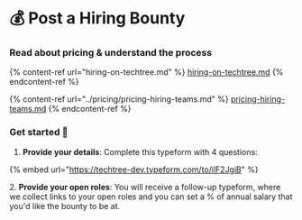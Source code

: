 # 💰 Post a Hiring Bounty

### Read about pricing & understand the process

{% content-ref url="hiring-on-techtree.md" %}
[hiring-on-techtree.md](hiring-on-techtree.md)
{% endcontent-ref %}

{% content-ref url="../pricing/pricing-hiring-teams.md" %}
[pricing-hiring-teams.md](../pricing/pricing-hiring-teams.md)
{% endcontent-ref %}

### Get started 🚀

1. **Provide your details**: Complete this typeform with 4 questions:

{% embed url="https://techtree-dev.typeform.com/to/ilF2JgiB" %}

2\. **Provide your open roles**: You will receive a follow-up typeform, where we collect links to your open roles and you can set a % of annual salary that you'd like the bounty to be at.
